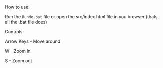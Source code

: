 How to use:

Run the `RunMe.bat` file or open the src/index.html file in you browser (thats all the .bat file does)

Controls:

Arrow Keys - Move around

W - Zoom in

S - Zoom out
